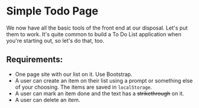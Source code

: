 # Simple Todo Page

We now have all the basic tools of the front end at our disposal. Let's put them to work. It's quite common to build a To Do List application when you're starting out, so let's do that, too. 

## Requirements:

* One page site with our list on it. Use Bootstrap.
* A user can create an item on their list using a prompt or something else of your choosing. The items are saved in `localStorage`.
* A user can mark an item done and the text has a ~~strikethrough~~ on it.
* A user can delete an item.
